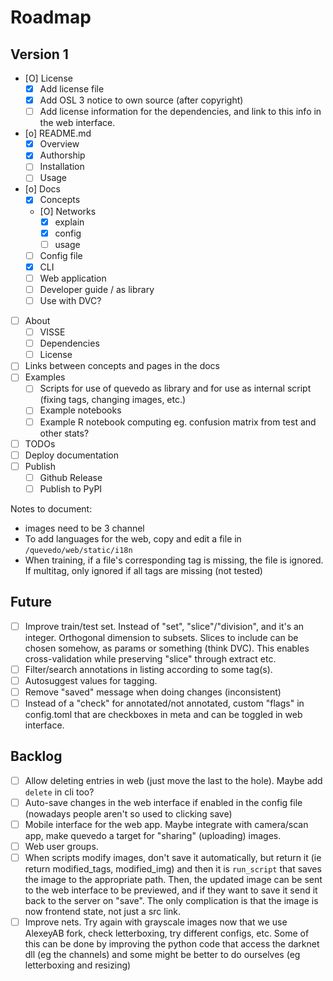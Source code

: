 # Roadmap

## Version 1

- [O] License
    - [X] Add license file
    - [X] Add OSL 3 notice to own source (after copyright)
    - [ ] Add license information for the dependencies, and link to this info in
        the web interface.
- [o] README.md 
    - [X] Overview
    - [X] Authorship
    - [ ] Installation
    - [ ] Usage
- [o] Docs
    - [X] Concepts
    - [O] Networks
        - [X] explain
        - [X] config
        - [ ] usage
    - [ ] Config file
    - [X] CLI
    - [ ] Web application
    - [ ] Developer guide / as library
    - [ ] Use with DVC?
- [ ] About
    - [ ] VISSE
    - [ ] Dependencies
    - [ ] License
- [ ] Links between concepts and pages in the docs
- [ ] Examples
    - [ ] Scripts for use of quevedo as library and for use as internal script
        (fixing tags, changing images, etc.)
    - [ ] Example notebooks
    - [ ] Example R notebook computing eg. confusion matrix from test and other
        stats?
- [ ] TODOs
- [ ] Deploy documentation
- [ ] Publish
    - [ ] Github Release
    - [ ] Publish to PyPI

Notes to document:

- images need to be 3 channel
- To add languages for the web, copy and edit a file in `/quevedo/web/static/i18n`
- When training, if a file's corresponding tag is missing, the file is ignored.
    If multitag, only ignored if all tags are missing (not tested)

## Future

- [ ] Improve train/test set. Instead of "set", "slice"/"division", and
    it's an integer. Orthogonal dimension to subsets. Slices to include
    can be chosen somehow, as params or something (think DVC). This
    enables cross-validation while preserving "slice" through extract
    etc.
- [ ] Filter/search annotations in listing according to some tag(s).
- [ ] Autosuggest values for tagging.
- [ ] Remove "saved" message when doing changes (inconsistent)
- [ ] Instead of a "check" for annotated/not annotated, custom "flags" in
    config.toml that are checkboxes in meta and can be toggled in web interface.

## Backlog

- [ ] Allow deleting entries in web (just move the last to the hole). Maybe
    add `delete` in cli too?
- [ ] Auto-save changes in the web interface if enabled in the config file
    (nowadays people aren't so used to clicking save)
- [ ] Mobile interface for the web app. Maybe integrate with camera/scan app,
    make quevedo a target for "sharing" (uploading) images.
- [ ] Web user groups.
- [ ] When scripts modify images, don't save it automatically, but return it
    (ie return modified_tags, modified_img) and then it is `run_script` that
    saves the image to the appropriate path. Then, the updated image can be sent
    to the web interface to be previewed, and if they want to save it send it
    back to the server on "save". The only complication is that the image is now
    frontend state, not just a src link.
- [ ] Improve nets. Try again with grayscale images now that we use AlexeyAB
    fork, check letterboxing, try different configs, etc. Some of this can be
    done by improving the python code that access the darknet dll (eg the
    channels) and some might be better to do ourselves (eg letterboxing and
    resizing)
